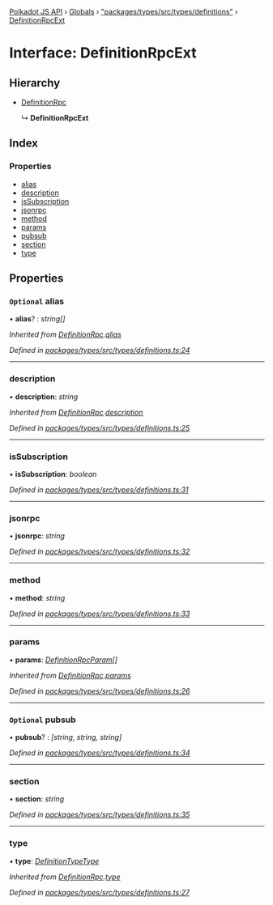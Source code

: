 [Polkadot JS API](../README.md) › [Globals](../globals.md) › ["packages/types/src/types/definitions"](../modules/_packages_types_src_types_definitions_.md) › [DefinitionRpcExt](_packages_types_src_types_definitions_.definitionrpcext.md)

# Interface: DefinitionRpcExt

## Hierarchy

* [DefinitionRpc](_packages_types_src_types_definitions_.definitionrpc.md)

  ↳ **DefinitionRpcExt**

## Index

### Properties

* [alias](_packages_types_src_types_definitions_.definitionrpcext.md#optional-alias)
* [description](_packages_types_src_types_definitions_.definitionrpcext.md#description)
* [isSubscription](_packages_types_src_types_definitions_.definitionrpcext.md#issubscription)
* [jsonrpc](_packages_types_src_types_definitions_.definitionrpcext.md#jsonrpc)
* [method](_packages_types_src_types_definitions_.definitionrpcext.md#method)
* [params](_packages_types_src_types_definitions_.definitionrpcext.md#params)
* [pubsub](_packages_types_src_types_definitions_.definitionrpcext.md#optional-pubsub)
* [section](_packages_types_src_types_definitions_.definitionrpcext.md#section)
* [type](_packages_types_src_types_definitions_.definitionrpcext.md#type)

## Properties

### `Optional` alias

• **alias**? : *string[]*

*Inherited from [DefinitionRpc](_packages_types_src_types_definitions_.definitionrpc.md).[alias](_packages_types_src_types_definitions_.definitionrpc.md#optional-alias)*

*Defined in [packages/types/src/types/definitions.ts:24](https://github.com/polkadot-js/api/blob/6bd10daf43/packages/types/src/types/definitions.ts#L24)*

___

###  description

• **description**: *string*

*Inherited from [DefinitionRpc](_packages_types_src_types_definitions_.definitionrpc.md).[description](_packages_types_src_types_definitions_.definitionrpc.md#description)*

*Defined in [packages/types/src/types/definitions.ts:25](https://github.com/polkadot-js/api/blob/6bd10daf43/packages/types/src/types/definitions.ts#L25)*

___

###  isSubscription

• **isSubscription**: *boolean*

*Defined in [packages/types/src/types/definitions.ts:31](https://github.com/polkadot-js/api/blob/6bd10daf43/packages/types/src/types/definitions.ts#L31)*

___

###  jsonrpc

• **jsonrpc**: *string*

*Defined in [packages/types/src/types/definitions.ts:32](https://github.com/polkadot-js/api/blob/6bd10daf43/packages/types/src/types/definitions.ts#L32)*

___

###  method

• **method**: *string*

*Defined in [packages/types/src/types/definitions.ts:33](https://github.com/polkadot-js/api/blob/6bd10daf43/packages/types/src/types/definitions.ts#L33)*

___

###  params

• **params**: *[DefinitionRpcParam](_packages_types_src_types_definitions_.definitionrpcparam.md)[]*

*Inherited from [DefinitionRpc](_packages_types_src_types_definitions_.definitionrpc.md).[params](_packages_types_src_types_definitions_.definitionrpc.md#params)*

*Defined in [packages/types/src/types/definitions.ts:26](https://github.com/polkadot-js/api/blob/6bd10daf43/packages/types/src/types/definitions.ts#L26)*

___

### `Optional` pubsub

• **pubsub**? : *[string, string, string]*

*Defined in [packages/types/src/types/definitions.ts:34](https://github.com/polkadot-js/api/blob/6bd10daf43/packages/types/src/types/definitions.ts#L34)*

___

###  section

• **section**: *string*

*Defined in [packages/types/src/types/definitions.ts:35](https://github.com/polkadot-js/api/blob/6bd10daf43/packages/types/src/types/definitions.ts#L35)*

___

###  type

• **type**: *[DefinitionTypeType](../modules/_packages_types_src_types_definitions_.md#definitiontypetype)*

*Inherited from [DefinitionRpc](_packages_types_src_types_definitions_.definitionrpc.md).[type](_packages_types_src_types_definitions_.definitionrpc.md#type)*

*Defined in [packages/types/src/types/definitions.ts:27](https://github.com/polkadot-js/api/blob/6bd10daf43/packages/types/src/types/definitions.ts#L27)*
